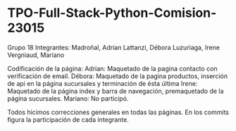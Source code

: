 # TPO-Full-Stack-Python-Comision-23015 
Grupo 18 
Integrantes: Madroñal, Adrian 
             Lattanzi, Débora
             Luzuriaga, Irene
             Vergniaud, Mariano

Codificación de la página:
Adrian: Maquetado de la pagina contacto con verificación de email.
Débora: Maquetado de la pagina productos, inserción de api en la página sucursales y terminación de ésta última
Irene: Maquetado de la página index y barra de navegación, premaquetado de la página sucursales.
Mariano: No participó.

Todos hicimos correcciones generales en todas las páginas. En los commits figura la participación de cada integrante.
            
            
